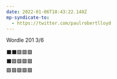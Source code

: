 ```yaml
---
date: 2022-01-06T18:43:22.148Z
mp-syndicate-to:
  - https://twitter.com/paulrobertlloyd
---
```

Wordle 201 3/6

⬛⬛🟩🟩🟩  
⬛🟩🟩🟩🟩  
🟩🟩🟩🟩🟩
